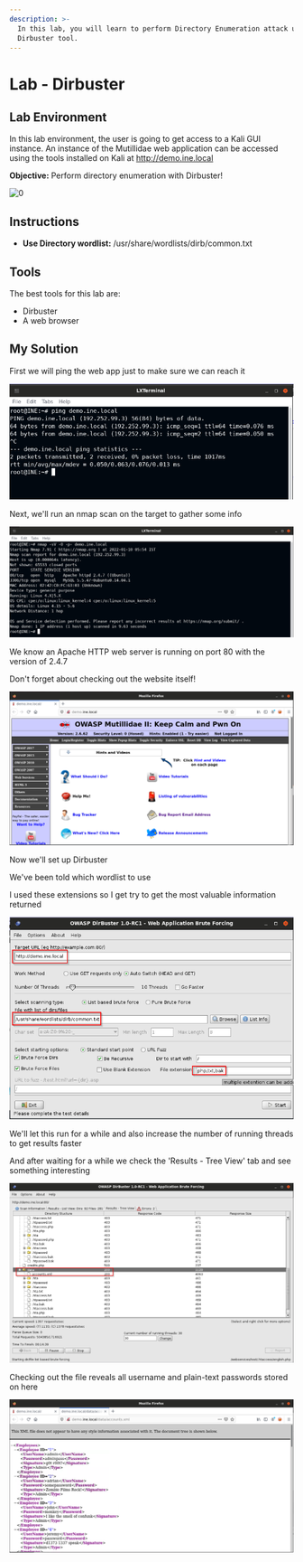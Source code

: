 ```yaml
---
description: >-
  In this lab, you will learn to perform Directory Enumeration attack using the
  Dirbuster tool.
---
```


# Lab - Dirbuster

## Lab Environment

In this lab environment, the user is going to get access to a Kali GUI instance. An instance of the Mutillidae web application can be accessed using the tools installed on Kali at http://demo.ine.local

**Objective:** Perform directory enumeration with Dirbuster!

![0](https://assets.ine.com/content/pta-labs/10\_dirbuster/0.png)

## Instructions

* **Use Directory wordlist:** /usr/share/wordlists/dirb/common.txt

## Tools

The best tools for this lab are:

* Dirbuster
* A web browser

## My Solution

First we will ping the web app just to make sure we can reach it

![](<../../../../.gitbook/assets/image (24) (1) (1) (1) (1) (1) (1) (1) (1) (1) (1) (1).png>)

Next, we'll run an nmap scan on the target to gather some info

![](<../../../../.gitbook/assets/image (5) (1) (1) (1) (1) (1) (1) (1).png>)

We know an Apache HTTP web server is running on port 80 with the version of 2.4.7

Don't forget about checking out the website itself!

![](<../../../../.gitbook/assets/image (7) (1) (1) (1) (1) (1) (1) (1) (1) (1) (1).png>)

Now we'll set up Dirbuster

We've been told which wordlist to use

I used these extensions so I get try to get the most valuable information returned

![](<../../../../.gitbook/assets/image (22) (1) (1) (1) (1) (1) (1) (1) (1) (1) (1) (1) (1) (1).png>)

We'll let this run for a while and also increase the number of running threads to get results faster

And after waiting for a while we check the 'Results - Tree View' tab and see something interesting

![](<../../../../.gitbook/assets/image (23) (1) (1) (1) (1) (1) (1) (1) (1) (1) (1) (1).png>)

Checking out the file reveals all username and plain-text passwords stored on here

![](<../../../../.gitbook/assets/image (9) (1) (1) (1) (1) (1).png>)
